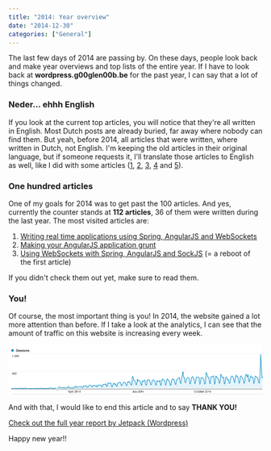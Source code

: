 ```yaml
---
title: "2014: Year overview"
date: "2014-12-30"
categories: ["General"]
---
```


The last few days of 2014 are passing by. On these days, people look back and make year overviews and top lists of the entire year. If I have to look back at **wordpress.g00glen00b.be** for the past year, I can say that a lot of things changed.

### Neder... ehhh English

If you look at the current top articles, you will notice that they're all written in English. Most Dutch posts are already buried, far away where nobody can find them. But yeah, before 2014, all articles that were written, where written in Dutch, not English. I'm keeping the old articles in their original language, but if someone requests it, I'll translate those articles to English as well, like I did with some articles ([1](/dojo-inheritance-overriding-extending/ "Dojo inheritance, overriding & extending"), [2](/dojo-promises-deferreds/ "Dojo promises & Deferreds"), [3](/dojo-publisher-subscriber/ "Dojo publisher & subscriber"), [4](/dojo-require-vs-define/ "Dojo require vs define") and [5](/dojo-domready-vs-ready/ "Dojo domReady vs ready")).

### One hundred articles

One of my goals for 2014 was to get past the 100 articles. And yes, currently the counter stands at **112 articles**, 36 of them were written during the last year. The most visited articles are:

1. [Writing real time applications using Spring, AngularJS and WebSockets](/spring-websockets/ "Writing real time applications using Spring, AngularJS and WebSockets")
2. [Making your AngularJS application grunt](/angular-grunt/ "Making your AngularJS application grunt")
3. [Using WebSockets with Spring, AngularJS and SockJS](/spring-angular-sockjs/ "Using WebSockets with Spring, AngularJS and SockJS") (= a reboot of the first article)

If you didn't check them out yet, make sure to read them.

### You!

Of course, the most important thing is you! In 2014, the website gained a lot more attention than before. If I take a look at the analytics, I can see that the amount of traffic on this website is increasing every week.

![analytics](images/analytics.png)

And with that, I would like to end this article and to say **THANK YOU!**

[Check out the full year report by Jetpack (Wordpress)](http://jetpack.me/annual-report/47091997/2014/)

Happy new year!!
